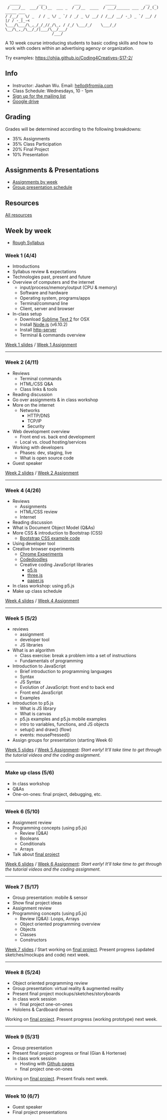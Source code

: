 ```
  _____        ___             ___           _____             __  _            
 / ___/__  ___/ (_)__  ___ _  / _/__  ____  / ___/______ ___ _/ /_(_)  _____ ___
/ /__/ _ \/ _  / / _ \/ _ `/ / _/ _ \/ __/ / /__/ __/ -_) _ `/ __/ / |/ / -_|_-<
\___/\___/\_,_/_/_//_/\_, / /_/ \___/_/    \___/_/  \__/\_,_/\__/_/|___/\__/___/
                     /___/                                                                                                         
```

A 10 week course introducing students to basic coding skills and how to work with coders within an advertising agency or organization.

Try examples: https://ohjia.github.io/Coding4Creatives-S17-2/

## Info
* Instructor: Jiashan Wu. Email: hello@fromjia.com
* Class Schedule: Wednesdays, 10 - 1pm
* [Sign up for the mailing list](https://groups.google.com/forum/#!forum/coding4creatives-s17)
* [Google drive](https://drive.google.com/drive/u/1/folders/0B7dGfgUMgFffQW9USnYxdTlyeGM)

## Grading
Grades will be determined according to the following breakdowns:
* 35% Assignments 
* 35% Class Participation
* 20% Final Project 
* 10% Presentation

## Assignments & Presentations
* [Assignments by week](https://github.com/OhJia/Coding4Creatives-S17-2/wiki)
* [Group presentation schedule](https://github.com/OhJia/Coding4Creatives-S17-2/wiki/Group-Presentation-Schedule)

## Resources

[All resources](https://github.com/OhJia/Coding4Creatives-S17-2/wiki/All-resources)


## Week by week 
* [Rough Syllabus](https://docs.google.com/document/d/1U7tTW_z7fVXYVQVSDG3UrJX1shgcSebHCIgisDC7y2Q)

### Week 1 (4/4)
* Introductions
* Syllabus review & expectations
* Technologies past, present and future
* Overview of computers and the internet
  * input/process/memory/output (CPU & memory)
  * Software and hardware
  * Operating system, programs/apps
  * Terminal/command line
  * Client, server and browser
* In-class setup 
	* Download [Sublime Text 2](https://sublimetext.com/2) for OSX 
	* Install [Node.js](https://nodejs.org/en/) (v6.10.2)
	* Install [http-server](https://github.com/processing/p5.js/wiki/Local-server)
	* Terminal & commands overview 

[Week 1 slides](https://docs.google.com/presentation/d/1lc33-2b66xFgAQoRtpRSjNM80RR8YdKEFX5wXKjnN6M)
 / [Week 1 Assignment](https://github.com/OhJia/Coding4Creatives-S17-2/wiki/Week-1-Assignment)

***

### Week 2 (4/11)
* Reviews
  * Terminal commands
  * HTML/CSS Q&A
  * Class links & tools
* Reading discussion
* Go over assignments & in class workshop
* More on the internet
  * Networks
    * HTTP/DNS
    * TCP/IP
    * Security 
* Web development overview
  * Front end vs. back end development
  * Local vs. cloud hosting/services
* Working with developers
  * Phases: dev, staging, live
  * What is open source code
* Guest speaker


[Week 2 slides](https://docs.google.com/presentation/d/1nMcc0kK0bJq8b5JwSF0w61FGuoMZPssyLd8zDOX0O0Y)
/ [Week 2 Assignment](https://github.com/OhJia/Coding4Creatives-S17-2/wiki/Week-2-Assignment)


***

### Week 4 (4/26)
* Reviews
  * Assignments
  * HTML/CSS review
  * Internet
* Reading discussion
* What is Document Object Model (Q&As)
* More CSS & introduction to Bootstrap (CSS)
  * [Bootstrap CSS example code](https://github.com/OhJia/Coding4Creatives-S17/tree/master/Example_bootstrapcss)
* Using developer tool
* Creative browser experiments
  * [Chrome Experiments](https://www.chromeexperiments.com/)
  * [Codedoodles](http://codedoodl.es/)
  * Creative coding JavaScript libraries
    * [p5.js](http://p5js.org/)
    * [three.js](https://threejs.org/)
    * [paper.js](http://paperjs.org/)
* In class workshop: using p5.js
* Make up class schedule

[Week 4 slides](https://docs.google.com/presentation/d/1d12hktYYoDBU1SPyqgEXutJ94S10nS_PYNoeWFCXZSU) / [Week 4 Assignment](https://github.com/OhJia/Coding4Creatives-S17-2/wiki/Week-4-Assignment)

***

### Week 5 (5/2)
* reviews
  * assignment
  * developer tool
  * JS libraries
* What is an algorithm
  * Class exercise: break a problem into a set of instructions
  * Fundamentals of programming
* Introduction to JavaScript
  * Brief introduction to programming languages
  * Syntax
  * JS Syntax
  * Evolution of JavaScript: front end to back end
  * Front end JavaScript
  * Examples
* Introduction to p5.js
  * What is JS library
  * What is canvas
  * p5.js examples and p5.js mobile examples
  * intro to variables, functions, and JS objects
  * setup() and draw() (flow)
  * events: mousePressed()
* Assign groups for presentation (starting Week 6)

[Week 5 slides](https://docs.google.com/presentation/d/1lB_bxZMmpoLu8L63q9ePvfTj9twp4Vx4ODpgHPdJFi8/) / [Week 5 Assignment](https://github.com/OhJia/Coding4Creatives-S17-2/wiki/Week-5-Assignment): _Start early! It'll take time to get through the tutorial videos and the coding assignment._

***

### Make up class (5/6)
* In class workshop
* Q&As
* One-on-ones: final project, debugging, etc. 

***

### Week 6 (5/10)
* Assignment review
* Programming concepts (using p5.js)
  * Review (Q&A)
  * Booleans
  * Conditionals
  * Arrays
* Talk about [final project](https://github.com/OhJia/Coding4Creatives-S17-2/wiki/Final-project) 

[Week 6 slides](https://docs.google.com/presentation/d/1_z_XW3HswIbcXFGWqUGBgavEd1v44Nvaw-5h65ZrIls) / [Week 6 Assignment](https://github.com/OhJia/Coding4Creatives-S17-2/wiki/Week-6-Assignment): _Start early! It'll take time to get through the tutorial videos and the coding assignment._

***

### Week 7 (5/17)
* Group presentation: mobile & sensor
* Show final project ideas
* Assignment review
* Programming concepts (using p5.js)
  * Review (Q&A): Loops, Arrays
  * Object oriented programming overview
  * Objects
  * Classes
  * Constructors

[Week 7 slides](https://docs.google.com/presentation/d/1Iz59vXqjcdsYDPIgh5IgpUcUHtkzUwKj09WdjdfZ2OY) / Start working on [final project](https://github.com/OhJia/Coding4Creatives-S17-2/wiki/Final-project). Present progress (updated sketches/mockups and code) next week.

***

### Week 8 (5/24)
* Object oriented programming review
* Group presentation: virtual reality & augmented reality
* Present final project mockups/sketches/storyboards
* In class work session
  * final project one-on-ones
* Hololens & Cardboard demos
  
Working on [final project](https://github.com/OhJia/Coding4Creatives-S17-2/wiki/Final-project). Present progress (working prototype) next week.

***

### Week 9 (5/31)
* Group presentation
* Present final project progress or final (Gian & Hortense)
* In class work session
  * Hosting with [Github pages](https://pages.github.com/)
  * final project one-on-ones

  
Working on [final project](https://github.com/OhJia/Coding4Creatives-S17-2/wiki/Final-project). Present finals next week.

***

### Week 10 (6/7)
* Guest speaker
* Final project presentations




